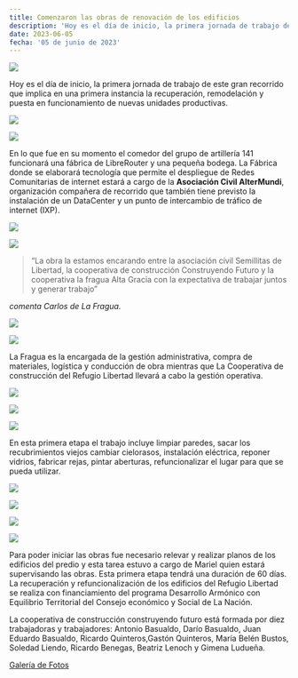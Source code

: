 ```yaml
---
title: Comenzaron las obras de renovación de los edificios
description: 'Hoy es el día de inicio, la primera jornada de trabajo de este gran recorrido.'
date: 2023-06-05
fecha: '05 de junio de 2023'
---
```


![](/assets/images/2023-06-05-comenzaron-obras-renovacion/_DSC0587.00_02_07_04.Imagen_fija042.jpg)

Hoy es el día de inicio, la primera jornada de trabajo de este gran recorrido que implica en una primera instancia la recuperación, remodelación y puesta en funcionamiento de nuevas unidades productivas.

![](/assets/images/2023-06-05-comenzaron-obras-renovacion/Secuencia_02.00_09_13_18.Imagen_fija021.jpg)

![](/assets/images/2023-06-05-comenzaron-obras-renovacion/Secuencia_02.00_10_38_19.Imagen_fija029.jpg)

 En lo que fue en su momento  el comedor del grupo de artillería 141 funcionará una fábrica de LibreRouter y una pequeña bodega. La Fábrica donde se elaborará tecnología que permite el despliegue de Redes Comunitarias de internet estará a cargo de la **Asociación Civil AlterMundi**, organización compañera de recorrido que también tiene previsto la instalación de un DataCenter y un punto de intercambio de tráfico de internet (IXP).


![](/assets/images/2023-06-05-comenzaron-obras-renovacion/Secuencia_02.00_06_24_17.Imagen_fija001.jpg)

![](/assets/images/2023-06-05-comenzaron-obras-renovacion/Secuencia_02.00_07_15_12.Imagen_fija004.jpg)

> “La obra la estamos encarando entre la asociación civil Semillitas de Libertad, la cooperativa de construcción  Construyendo Futuro y la cooperativa la fragua Alta Gracia con la expectativa de trabajar juntos y generar trabajo”

*comenta Carlos de La Fragua.*

![](/assets/images/2023-06-05-comenzaron-obras-renovacion/Secuencia_02.00_10_03_14.Imagen_fija025.jpg)

![](/assets/images/2023-06-05-comenzaron-obras-renovacion/Secuencia_02.00_08_19_17.Imagen_fija012.jpg)

La Fragua es la encargada de la gestión administrativa, compra de materiales, logística y conducción de obra mientras que La Cooperativa de construcción del Refugio Libertad llevará a cabo la gestión operativa.

![](/assets/images/2023-06-05-comenzaron-obras-renovacion/Secuencia_02.00_08_49_02.Imagen_fija018.jpg)

![](/assets/images/2023-06-05-comenzaron-obras-renovacion/Secuencia_02.00_09_39_08.Imagen_fija022.jpg)

![](/assets/images/2023-06-05-comenzaron-obras-renovacion/Secuencia_02.00_08_58_16.Imagen_fija019.jpg)

En esta primera etapa el trabajo incluye limpiar paredes, sacar los recubrimientos viejos  cambiar cielorasos, instalación eléctrica, reponer vidrios, fabricar rejas, pintar aberturas, refuncionalizar el lugar para que se pueda utilizar.

![](/assets/images/2023-06-05-comenzaron-obras-renovacion/Secuencia_02.00_08_38_08.Imagen_fija016.jpg)

![](/assets/images/2023-06-05-comenzaron-obras-renovacion/Secuencia_02.00_07_51_04.Imagen_fija009.jpg)

![](/assets/images/2023-06-05-comenzaron-obras-renovacion/Secuencia_02.00_07_55_17.Imagen_fija010.jpg)

![](/assets/images/2023-06-05-comenzaron-obras-renovacion/Secuencia_02.00_06_35_11.Imagen_fija002.jpg)

Para poder iniciar las obras fue necesario relevar y realizar planos de los edificios del predio y esta tarea estuvo a cargo de Mariel quien estará supervisando  las obras. Esta primera etapa tendrá una duración de 60 días. La recuperación y refuncionalización de los edificios del Refugio Libertad se realiza con financiamiento del programa Desarrollo Armónico con Equilibrio Territorial del Consejo económico y Social de La Nación.

La cooperativa de construcción construyendo futuro está formada por diez trabajadoras y trabajadores: Antonio Basualdo, Darío Basualdo, Juan Eduardo Basualdo, Ricardo Quinteros,Gastón Quinteros, María Belén Bustos, Soledad Liendo, Ricardo Benegas, Beatriz Lenoch y Gimena Ludueña.

[Galería de Fotos](/galeria-fotos-inicio-obras-renovacion/)

